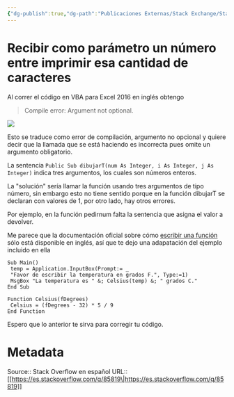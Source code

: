 ```yaml
---
{"dg-publish":true,"dg-path":"Publicaciones Externas/Stack Exchange/Stack Overflow en español/es.stackoverflow.com-85819.md","permalink":"/publicaciones-externas/stack-exchange/stack-overflow-en-espanol/es-stackoverflow-com-85819/","title":"Recibir como parámetro un número entre imprimir esa cantidad de caracteres","hide":true,"noteIcon":"\"0\"","created":"2024-04-03T12:49:10.505-06:00","updated":"2024-04-05T16:43:51.770-06:00"}
---
```


# Recibir como parámetro un número entre imprimir esa cantidad de caracteres

Al correr el código en VBA para Excel 2016 en inglés obtengo

> Compile error: Argument not optional.   

[![][1]][1]

Esto se traduce como error de compilación, argumento no opcional y quiere decir que la llamada que se está haciendo es incorrecta pues omite un argumento obligatorio.

La sentencia `Public Sub dibujarT(num As Integer, i As Integer, j As Integer)` indica tres argumentos, los cuales son números enteros.

La "solución" sería llamar la función usando tres argumentos de tipo número, sin embargo esto no tiene sentido porque en la función dibujarT se declaran con valores de 1, por otro lado, hay otros errores.

Por ejemplo, en la función pedirnum falta la sentencia que asigna el valor a devolver.

Me parece que la documentación oficial sobre cómo [escribir una función][2] sólo está disponible en inglés, así que te dejo una adapatación del ejemplo incluido en ella

    Sub Main() 
     temp = Application.InputBox(Prompt:= _ 
     "Favor de escribir la temperatura en grados F.", Type:=1) 
     MsgBox "La temperatura es " &; Celsius(temp) &; " grados C." 
    End Sub 
    
    Function Celsius(fDegrees) 
     Celsius = (fDegrees - 32) * 5 / 9 
    End Function

Espero que lo anterior te sirva para corregir tu código.

  [1]: https://i.stack.imgur.com/mYg8j.png
  [2]: https://msdn.microsoft.com/en-us/vba/language-reference-vba/articles/writing-a-function-procedure

# Metadata
Source:: Stack Overflow en español
URL:: [[https://es.stackoverflow.com/q/85819\|https://es.stackoverflow.com/q/85819]]

